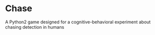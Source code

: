 # Chase
 A Python2 game designed for a cognitive-behavioral experiment about chasing detection in humans
